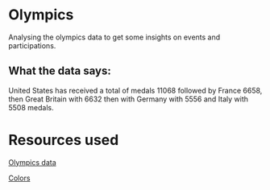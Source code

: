 # Olympics
Analysing the olympics data to get some insights on events and participations. 

## What the data says: 
United States	 has received a total of medals 11068 followed by France	6658, then 
Great Britain	with 6632 then with Germany	with 5556 and Italy	with 5508 medals.

# Resources used 
[Olympics data](https://www.kaggle.com/datasets/mysarahmadbhat/120-years-of-olympic-history?select=country_definitions_data_dictionary.csv)

[Colors](https://cran.r-project.org/web/packages/viridis/vignettes/intro-to-viridis.html)
